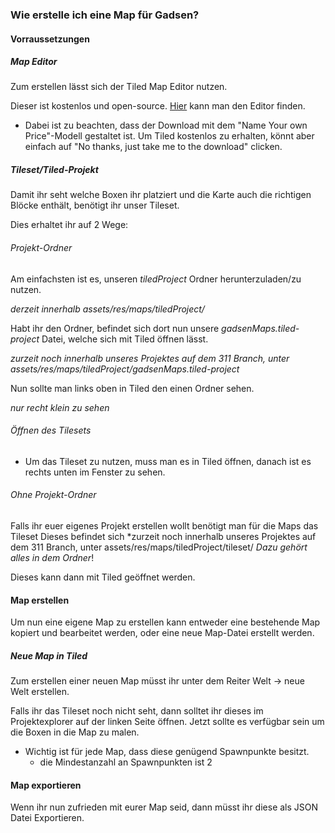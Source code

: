     
### Wie erstelle ich eine Map für Gadsen?

#### Vorraussetzungen

##### Map Editor

Zum erstellen lässt sich der Tiled Map Editor nutzen.

Dieser ist kostenlos und open-source. [Hier](https://www.mapeditor.org/) kann man den Editor finden.

- Dabei ist zu beachten, dass der Download mit dem "Name Your own Price"-Modell gestaltet ist. Um Tiled kostenlos zu erhalten, könnt aber einfach auf "No thanks, just take me to the download" clicken.

##### Tileset/Tiled-Projekt


Damit ihr seht welche Boxen ihr platziert und die Karte auch die richtigen Blöcke enthält, benötigt ihr unser Tileset.

Dies erhaltet ihr auf 2 Wege:

###### Projekt-Ordner

Am einfachsten ist es, unseren *tiledProject* Ordner herunterzuladen/zu nutzen.

*derzeit innerhalb assets/res/maps/tiledProject/*


Habt ihr den Ordner, befindet sich dort nun unsere *gadsenMaps.tiled-project* Datei, welche sich mit Tiled öffnen lässt. 

*zurzeit noch innerhalb unseres Projektes auf dem 311 Branch, unter assets/res/maps/tiledProject/gadsenMaps.tiled-project*

Nun sollte man links oben in Tiled den einen Ordner sehen.

*nur recht klein zu sehen*


###### Öffnen des Tilesets

- Um das Tileset zu nutzen, muss man es in Tiled öffnen, danach ist es rechts unten im Fenster zu sehen.

###### Ohne Projekt-Ordner

Falls ihr euer eigenes Projekt erstellen wollt benötigt man für die Maps das Tileset
Dieses befindet sich *zurzeit noch innerhalb unseres Projektes auf dem 311 Branch, unter assets/res/maps/tiledProject/tileset/
*Dazu gehört alles in dem Ordner*!

Dieses kann dann mit Tiled geöffnet werden.

#### Map erstellen


Um nun eine eigene Map zu erstellen kann entweder eine bestehende Map kopiert und bearbeitet werden, oder eine neue Map-Datei erstellt werden.

##### Neue Map in Tiled


Zum erstellen einer neuen Map müsst ihr unter dem Reiter Welt -> neue Welt erstellen.

Falls ihr das Tileset noch nicht seht, dann solltet ihr dieses im Projektexplorer auf der linken Seite öffnen. Jetzt sollte es verfügbar sein um die Boxen in die Map zu malen.

- Wichtig ist für jede Map, dass diese genügend Spawnpunkte besitzt.
    - die Mindestanzahl an Spawnpunkten ist 2

#### Map exportieren

Wenn ihr nun zufrieden mit eurer Map seid, dann müsst ihr diese als JSON Datei Exportieren.
